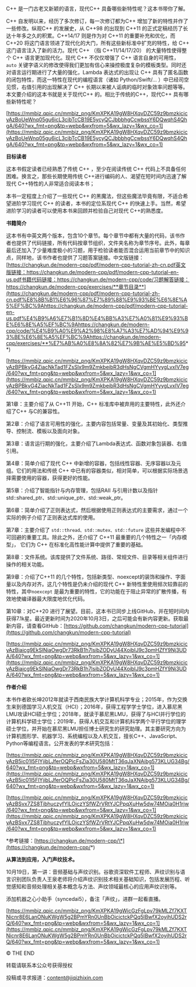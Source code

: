 C++ 是一门古老又新颖的语言，现代C++ 具备哪些新特性呢？这本书带你了解。

C++ 自发明以来，经历了多次修订，每一次修订都为C++ 增加了新的特性并作了一些修改。纵观C++ 的发展史，从 C++98 的出现到 C++11 的正式定稿经历了长达十年多之久的积累。C++14/17 则是作为对 C++11 的重要补充和优化，而C++20 将这门语言领进了现代化的大门，所有这些新标准中扩充的特性，给 C++ 这门语言注入了新的活力。现代 C++ （指 C++11/14/17/20） 的大量特性使得整个 C++ 语言更加现代化。现代 C++ 不仅仅增强了 C++ 语言自身的可用性，`auto` 关键字语义的修改使得我们更加有信心来操控极度复杂的模板类型。同时还对语言运行期进行了大量的强化，Lambda 表达式的出现让 C++ 具有了匿名函数的闭包特性，而这一特性在现代的编程语言（诸如 Python/Swift/... ）中已经司空见惯，右值引用的出现解决了 C++ 长期以来被人诟病的临时对象效率问题等等。本文要介绍的这本书就是关于现代C++ 的。相比于传统的C++，现代C++ 具有哪些新特性呢？

[https://mmbiz.qpic.cn/mmbiz_png/KmXPKA19gW8HXqvDZC59z9bmzkicicyAzBoUeWnq05gu6icL3cibTcCB19E5ycyQCJbbbhgCcwbssY6DQwqhS4QhgA/640?wx_fmt=png&tp=webp&wxfrom=5&wx_lazy=1&wx_co=1](https://mmbiz.qpic.cn/mmbiz_png/KmXPKA19gW8HXqvDZC59z9bmzkicicyAzBoUeWnq05gu6icL3cibTcCB19E5ycyQCJbbbhgCcwbssY6DQwqhS4QhgA/640?wx_fmt=png&tp=webp&wxfrom=5&wx_lazy=1&wx_co=1)

**目标读者**

这本书假定读者已经熟悉了传统 C++ ，至少在阅读传统 C++ 代码上不具备任何困难。换言之，那些长期使用传统 C++进行编码的人、渴望在短时间内迅速了解现代 C++特性的人非常适合阅读本书；

本书一定程度上介绍了一些现代 C++ 的黑魔法，但这些魔法毕竟有限，不适合希望进阶学习现代 C++ 的读者，本书的定位系现代 C++ 的快速上手。当然，希望进阶学习的读者可以使用本书来回顾并检验自己对现代 C++的熟悉度。

**书籍简介**

这本书有中英文两个版本，包含10个章节。每个章节中都有大量的代码，该书作者也提供了代码链接，所有代码按章节组织，文件夹名称为章节序号。此外，每章最后还加入了少量难度极小的习题，用于检验读者能否混合运用当前章节中的知识点，同样地，该书作者也提供了习题答案链接。中文版链接：[https://changkun.de/modern-cpp/pdf/modern-cpp-tutorial-zh-cn.pdf英文版链接：https://changkun.de/modern-cpp/pdf/modern-cpp-tutorial-en-us.pdf书籍代码链接：https://changkun.de/modern-cpp/code/习题解答链接：https://changkun.de/modern-cpp/exercises/**章节目录**](https://changkun.de/modern-cpp/pdf/modern-cpp-tutorial-zh-cn.pdf%E8%8B%B1%E6%96%87%E7%89%88%E9%93%BE%E6%8E%A5%EF%BC%9Ahttps://changkun.de/modern-cpp/pdf/modern-cpp-tutorial-en-us.pdf%E4%B9%A6%E7%B1%8D%E4%BB%A3%E7%A0%81%E9%93%BE%E6%8E%A5%EF%BC%9Ahttps://changkun.de/modern-cpp/code/%E4%B9%A0%E9%A2%98%E8%A7%A3%E7%AD%94%E9%93%BE%E6%8E%A5%EF%BC%9Ahttps://changkun.de/modern-cpp/exercises/**%E7%AB%A0%E8%8A%82%E7%9B%AE%E5%BD%95**)

[https://mmbiz.qpic.cn/mmbiz_png/KmXPKA19gW8HXqvDZC59z9bmzkicicyAzBPBkyG4ZiacNkTad1FZsSlx9m9ZmkbeibR3dHsNgCVgmHYyygLvxIV7eg/640?wx_fmt=png&tp=webp&wxfrom=5&wx_lazy=1&wx_co=1](https://mmbiz.qpic.cn/mmbiz_png/KmXPKA19gW8HXqvDZC59z9bmzkicicyAzBPBkyG4ZiacNkTad1FZsSlx9m9ZmkbeibR3dHsNgCVgmHYyygLvxIV7eg/640?wx_fmt=png&tp=webp&wxfrom=5&wx_lazy=1&wx_co=1)

第1章：主要介绍了从 C++11 开始，C++ 标准库中被弃用的主要特性，此外还介绍了C++ 与C的兼容性。

第2章：介绍了语言可用性的强化，主要内容包括常量、变量及其初始化、类型推导、控制流、模板以及面向对象。

第3章：语言运行期的强化，主要介绍了Lambda表达式、函数对象包装器、右值引用。

第4章：简单介绍了现代 C++ 中新增的容器，包括线性容器、无序容器以及元组。它们的用法和传统 C++ 中已有的容器类似，相对简单，可以根据实际场景选择需要使用的容器，获得更好的性能。

第5章：介绍了智能指针与内存管理，包括RAII 与引用计数以及指针std::shared_ptr、std::unique_ptr、std::weak_ptr。

第6章：简单介绍了正则表达式，然后根据使用正则表达式的主要需求，通过一个实际的例子介绍了正则表达式库的使用。

第7章：主要介绍了 `std::thread、std::mutex、std::future` 这些并发编程中不可回避的重要工具。除此之外，还介绍了 C++11 最重要的几个特性之一「内存模型」， 它们为 C++ 在标准化高性能计算中提供了重要的基础。

第8章：文件系统。该库提供了文件系统、路径、常规文件、目录等相关组件进行操作的相关功能。

第9章：介绍了C++11 的几个特性，包括新类型、noexcept的装饰和操作、字面量以及内存对齐。这几个特性是仍未介绍的现代 C++ 新特性里使用频次较靠前的特性，其中`noexcept` 是最为重要的特性，它的功能在于阻止异常的扩散传播，有效地使编译器最大限度地优化代码。

第10章：对C++20 进行了展望。目前，这本书已同步上线GitHub，并在短时间内获得7.1k星。最近更新时间为2020年10月3日，之后可能会有新内容更新。获取最新内容，请查看GitHub：[https://github.com/changkun/modern-cpp-tutorial](https://github.com/changkun/modern-cpp-tutorial)

[https://mmbiz.qpic.cn/mmbiz_png/KmXPKA19gW8HXqvDZC59z9bmzkicicyAzBiaicg9EkSlNiaOwgDr73RkB1h7lsibZODyU44XoibIJ9c3pmHZfY9Nj3UDA/640?wx_fmt=png&tp=webp&wxfrom=5&wx_lazy=1&wx_co=1](https://mmbiz.qpic.cn/mmbiz_png/KmXPKA19gW8HXqvDZC59z9bmzkicicyAzBiaicg9EkSlNiaOwgDr73RkB1h7lsibZODyU44XoibIJ9c3pmHZfY9Nj3UDA/640?wx_fmt=png&tp=webp&wxfrom=5&wx_lazy=1&wx_co=1)

**作者介绍**

本书作者欧长坤2012年就读于西南民族大学计算机科学专业；2015年，作为交换生来到德国学习人机交互（HCI）；2016年，获得工程学学士学位，进入慕尼黑LMU攻读HCI硕士学位；2018年，就读于慕尼黑LMU，获得了与HCI并行学位的计算机科学硕士学位；2019年，获得人机交互和计算机科学两个平行学位的理学硕士学位，并开始在慕尼黑LMU担任博士研究生的研究助理。其主要研究方向为计算机图形学、机器学习、系统编程以及人机交互，擅长C++、JavaScript、Python等编程语言。公开发表的学术研究包括：

[https://mmbiz.qpic.cn/mmbiz_png/KmXPKA19gW8HXqvDZC59z9bmzkicicyAzB5ic01l5FlYjibLJferOQPicFsZia30U580MtT36qJaXNAibg573KLUG34Bg/640?wx_fmt=png&tp=webp&wxfrom=5&wx_lazy=1&wx_co=1](https://mmbiz.qpic.cn/mmbiz_png/KmXPKA19gW8HXqvDZC59z9bmzkicicyAzB5ic01l5FlYjibLJferOQPicFsZia30U580MtT36qJaXNAibg573KLUG34Bg/640?wx_fmt=png&tp=webp&wxfrom=5&wx_lazy=1&wx_co=1)

[https://mmbiz.qpic.cn/mmbiz_png/KmXPKA19gW8HXqvDZC59z9bmzkicicyAzBSvx7ZS8TibhuczyfYILOiczYSfWZrVRtYJCPpqXuHw5dw74MOia0H1rjw/640?wx_fmt=png&tp=webp&wxfrom=5&wx_lazy=1&wx_co=1](https://mmbiz.qpic.cn/mmbiz_png/KmXPKA19gW8HXqvDZC59z9bmzkicicyAzBSvx7ZS8TibhuczyfYILOiczYSfWZrVRtYJCPpqXuHw5dw74MOia0H1rjw/640?wx_fmt=png&tp=webp&wxfrom=5&wx_lazy=1&wx_co=1)

\*参考链接：[https://changkun.de/modern-cpp/\*](https://changkun.de/modern-cpp/*)

**从算法到应用，入门声纹技术。**

10月19日，第一讲：音频基础与声纹识别。谷歌资深软件工程师、声纹识别与语言识别团队负责人王泉老师将介绍声纹识别技术相关基础知识，包括发展历程、听觉感知和音频处理相关基本概念与方法、声纹领域最核心的应用声纹识别等。

添加机器之心小助手（syncedai5），备注「声纹」，进群一起看直播。

[https://mmbiz.qpic.cn/mmbiz_png/KmXPKA19gWicGzFgLpv79kMLZf7KXTNicnr8E6LanONuKWgW5g2BPmYRn0UnBbOicictckPQq5IBwfX2oyjhUDS2rQ/640?wx_fmt=png&tp=webp&wxfrom=5&wx_lazy=1&wx_co=1](https://mmbiz.qpic.cn/mmbiz_png/KmXPKA19gWicGzFgLpv79kMLZf7KXTNicnr8E6LanONuKWgW5g2BPmYRn0UnBbOicictckPQq5IBwfX2oyjhUDS2rQ/640?wx_fmt=png&tp=webp&wxfrom=5&wx_lazy=1&wx_co=1)

© THE END

转载请联系本公众号获得授权

投稿或寻求报道：content@jiqizhixin.com
